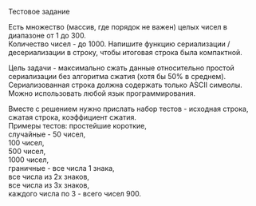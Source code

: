 Тестовое задание  
  
Есть множество (массив, где порядок не важен) целых чисел в диапазоне от 1 до 300.  
Количество чисел - до 1000. Напишите функцию сериализации / десериализации в строку, чтобы итоговая строка была компактной.  
  
Цель задачи - максимально сжать данные относительно простой сериализации без алгоритма сжатия (хотя бы 50% в среднем).  
Сериализованная строка должна содержать только ASCII символы. Можно использовать любой язык программирования.  
  
Вместе с решением нужно прислать набор тестов  - исходная строка, сжатая строка, коэффициент сжатия.  
Примеры тестов: простейшие короткие,   
случайные - 50 чисел,   
100 чисел,   
500 чисел,   
1000 чисел,   
граничные - все числа 1 знака,   
все числа из 2х знаков,   
все числа из 3х знаков,   
каждого числа по 3 - всего чисел 900.  